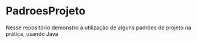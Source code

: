 # PadroesProjeto
Nesse repositório demonstro a utilização de alguns padrões de projeto na prática, usando Java
